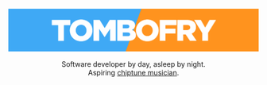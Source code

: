 ![TomboFry](https://raw.githubusercontent.com/TomboFry/TomboFry/master/tombofry.png)
<div align="center">
Software developer by day, asleep by night.
</div>
<div align="center">
Aspiring <a target="_blank" href="https://youtube.com/TomboFry">chiptune musician</a>.
</div>
